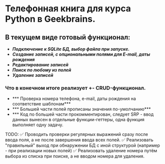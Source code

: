 # Телефонная книга для курса Python в Geekbrains.

## В текущем виде готовый функционал:
- ***Подключение к SQLite БД, выбор файла при запуске.***
- ***Создание записей, с опциональными полями для E-mail, даты рождения***
- ***Редактирование записей***
- ***Поиск по любому из полей***
- ***Удаление записей***
### Что в конечном итоге реализует +- CRUD-функционал.
- *** Проверка номера телефона, e-mail, даты рождения на соответствие шаблонам***
- *** Большей части полей прописаны значения по-умолчанию***
- *** Код по большей части прокомментирован, следует SRP -  ввод данных вынесен в отдельные функции-геттеры,  одна функция выполняет одну задачу.

TODO:
✅ Проводить проверки регулярных выражений сразу после ввода поля, а не после завершения ввода всех полей.
✅ Реализовать "правильный" выход при обнаружении БД с иной структурой (например - при реализации новых полей)
✅ Реализовать удаление номера путём выбора из списка при поиске, а не вводом номера для удаления.

